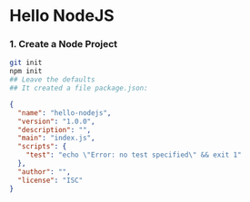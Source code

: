 # Hello NodeJS



### 1. Create a Node Project

```bash
git init
npm init
## Leave the defaults
## It created a file package.json:
```

```json
{
  "name": "hello-nodejs",
  "version": "1.0.0",
  "description": "",
  "main": "index.js",
  "scripts": {
    "test": "echo \"Error: no test specified\" && exit 1"
  },
  "author": "",
  "license": "ISC"
}
```



### 

